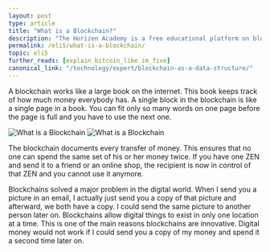 ```yaml
---
layout: post
type: article
title: "What is a Blockchain?"
description: "The Horizen Academy is a free educational platform on blockchain technology, cryptocurrency, and privacy. In this article we compare a blockchain and its blocks to a book and its pages."
permalink: /eli5/what-is-a-blockchain/
topic: eli5
further_reads: [explain_bitcoin_like_im_five]
canonical_link: "/technology/expert/blockchain-as-a-data-structure/"
---
```


A blockchain works like a large book on the internet. This book keeps track of how much money everybody has. A single block in the blockchain is like a single page in a book. You can fit only so many words on one page before the page is full and you have to use the next one.

![What is a Blockchain](/assets/post_files/eli5/what-is-a-blockchain/what_is_blockchain_D.jpg)
![What is a Blockchain](/assets/post_files/eli5/what-is-a-blockchain/what_is_blockchain_M.jpg)

The blockchain documents every transfer of money. This ensures that no one can spend the same set of his or her money twice. If you have one ZEN and send it to a friend or an online shop, the recipient is now in control of that ZEN and you cannot use it anymore. 

Blockchains solved a major problem in the digital world. When I send you a picture in an email, I actually just send you a copy of that picture and afterward, we both have a copy. I could send the same picture to another person later on. Blockchains allow digital things to exist in only one location at a time. This is one of the main reasons blockchains are innovative. Digital money would not work if I could send you a copy of my money and spend it a second time later on.

